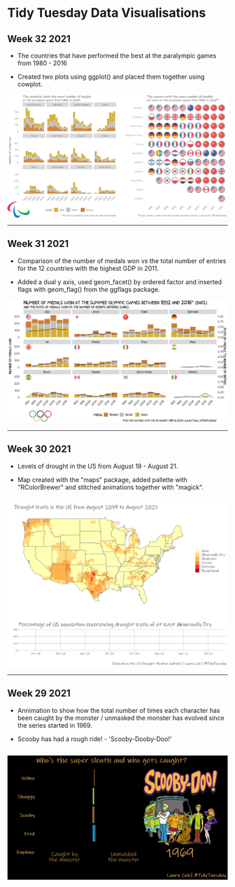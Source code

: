 # Tidy Tuesday Data Visualisations

## Week 32 2021

* The countries that have performed the best at the paralympic games from 1980 - 2016

* Created two plots using ggplot() and placed them together using cowplot.

![Paralympics](https://github.com/LauraCole2445/TidyTuesday/blob/master/2021/wk_32_paralympics/paralympics_medals.png)

---

## Week 31 2021

* Comparison of the number of medals won vs the total number of entries for the 12 countries with the highest GDP in 2011.

* Added a dual y axis, used geom_facet() by ordered factor and inserted flags with geom_flag() from the ggflags package.

![Olympics](https://github.com/LauraCole2445/TidyTuesday/blob/master/2021/wk_31_olympics/olympics_gdp_v_medals.png)

---

## Week 30 2021

* Levels of drought in the US from August 19 - August 21.

* Map created with the "maps" package, added pallette with "RColorBrewer" and stitched animations together with "magick".

![Drought](https://github.com/LauraCole2445/TidyTuesday/blob/master/2021/wk_30_droughts/final_animation.gif)

---

## Week 29 2021

* Annimation to show how the total number of times each character has been caught by the monster / unmasked the monster has evolved since the series started in 1969.

* Scooby has had a rough ride! - 'Scooby-Dooby-Doo!'

![Scooby Doo](https://github.com/LauraCole2445/TidyTuesday/blob/master/2021/wk_29_Scooby_Doo/scooby_caught_v_unmasked.gif)
---
